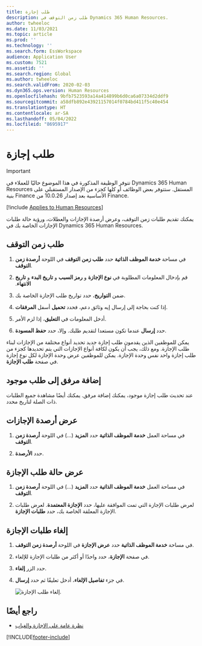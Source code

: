 ```yaml
---
title: طلب إجازة
description: طلب زمن التوقف في Dynamics 365 Human Resources.
author: twheeloc
ms.date: 11/03/2021
ms.topic: article
ms.prod: ''
ms.technology: ''
ms.search.form: EssWorkspace
audience: Application User
ms.custom: 7521
ms.assetid: ''
ms.search.region: Global
ms.author: twheeloc
ms.search.validFrom: 2020-02-03
ms.dyn365.ops.version: Human Resources
ms.openlocfilehash: 9bfb7523593a14a414899b6d0ca6a07334d2ddf9
ms.sourcegitcommit: a58dfb892e43921157014f0784bd411f5c40e454
ms.translationtype: HT
ms.contentlocale: ar-SA
ms.lasthandoff: 05/04/2022
ms.locfileid: "8695917"
---
```

# <a name="request-time-off"></a>طلب إجازة

>[!Important]
>تتوفر الوظيفة المذكورة في هذا الموضوع حاليًا للعملاء في Dynamics 365 Human Resources المستقل. ستتوفر بعض الوظائف أو كلها كجزء من الإصدار المستقبلي على بنية Finance الأساسية بعد إصدار 10.0.26 من Finance.

[!include [Applies to Human Resources](../includes/applies-to-hr.md)]

يمكنك تقديم طلبات زمن التوقف، وعرض أرصدة الإجازات والعطلات، ورؤية حالة طلبات الإجازات الخاصة بك في Dynamics 365 Human Resources.

## <a name="request-time-off"></a>طلب زمن التوقف

1. في مساحة **خدمة الموظف الذاتية** حدد **طلب زمن التوقف** في اللوحة **أرصدة زمن التوقف**.

2. قم بإدخال المعلومات المطلوبة في **نوع الإجازة** و **‏‫رمز السبب** و **تاريخ البدء** و **تاريخ الانتهاء**.

3. ضمن **التواريخ**، حدد تواريخ طلب الإجازة الخاصة بك.

4. إذا كنت بحاجة إلى إرسال إيه وثائق دعم، فحدد **تحميل** أسفل **المرفقات**.

5. أدخل المعلومات في **التعليق**، إذا لزم الأمر.

6. حدد **إرسال** عندما تكون مستعدا لتقديم طلبك. وإلا، حدد **حفظ المسودة**.

يمكن للموظفين الذين يقدمون طلب إجازة جديد تحديد أنواع مختلفة من الإجازات لبناء طلب الإجازة. ومع ذلك، يجب أن يكون لكافة أنواع الإجازات التي يتم تحديدها كجزء من طلب إجازة واحد نفس وحدة الإجازة. يمكن للموظفين عرض وحدة الإجازة لكل نوع إجازة في صفحة **طلب الإجازة**.

## <a name="add-an-attachment-to-an-existing-request"></a>إضافة مرفق إلى طلب موجود

عند تحديث طلب إجازة موجود، يمكنك إضافة مرفق. يمكنك أيضًا مشاهدة جميع الطلبات ذات الصلة لتاريخ محدد.

## <a name="view-leave-balances"></a>عرض أرصدة الإجازات

1. في مساحة العمل **خدمة الموظف الذاتية** حدد **المزيد** (...) في اللوحة **أرصدة زمن التوقف**.

2. حدد **الأرصدة**.

## <a name="view-leave-request-status"></a>عرض حالة طلب الإجازة

1. في مساحة العمل **خدمة الموظف الذاتية** حدد **المزيد** (...) في اللوحة **أرصدة زمن التوقف**.

2. لعرض طلبات الإجازة التي تمت الموافقة عليها، حدد **الإجازة المعتمدة**. لعرض طلبات الإجازة المعلقة الخاصة بك، حدد **طلبات الإجازة**.

## <a name="cancel-time-off-requests"></a>إلغاء طلبات الإجازة

1. في مساحة **خدمة الموظف الذاتية** حدد **عرض الإجازة** في اللوحة **أرصدة زمن التوقف**.

2. في صفحة **الإجازة**، حدد واحدًا أو أكثر من طلبات الإجازة للإلغاء.

3. حدد الزر **إلغاء**.

4. في جزء **تفاصيل الإلغاء**، أدخل تعليقًا ثم حدد **إرسال**.

   ![إلغاء طلب الإجازة.](media/hr-leave-and-absence-cancel.png)

## <a name="see-also"></a>راجع أيضًا

- [نظرة عامة على الإجازة والغياب](hr-leave-and-absence-overview.md)


[!INCLUDE[footer-include](../includes/footer-banner.md)]
